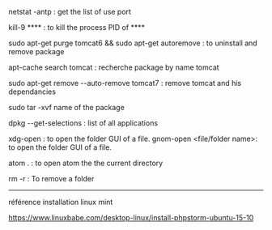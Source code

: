 netstat -antp : get the list of use port

kill-9 **** : to kill the process PID of ****


sudo apt-get purge tomcat6 && sudo apt-get autoremove : to uninstall and remove package

apt-cache search tomcat : recherche package by name tomcat

sudo apt-get remove --auto-remove tomcat7 : remove tomcat and his dependancies


sudo tar -xvf name of the package

dpkg --get-selections : list of all applications


xdg-open : to open the folder GUI of a file.
gnom-open  <file/folder name>: to open the folder GUI of a file.

atom . : to open atom the the current directory

rm -r <folderName> : To remove a folder  

-------------------------------------------------------------------

référence installation linux mint 

https://www.linuxbabe.com/desktop-linux/install-phpstorm-ubuntu-15-10